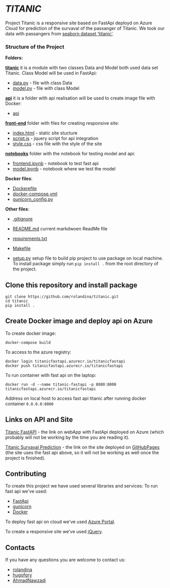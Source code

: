 # *_TITANIC_* 

Project Titanic is a responsive site based on FastApi deployd on Azure Cloud for prediction of the survaval of the passanger of Titanic. 
We took our data with passangers from [seaborn dataset 'titanic'](https://seaborn.pydata.org/generated/seaborn.load_dataset.html).

### Structure of the Project

**Folders:**

[**titanic**](https://github.com/rolandina/titanic/tree/master/titanic) it is a module with two classes Data and Model both used data set Titanic. Class Model will be used in FastApi: 

- [data.py](https://github.com/rolandina/titanic/blob/master/titanic/data.py) - file with class Data
- [model.py](https://github.com/rolandina/titanic/blob/master/titanic/model.py) - file with class Model 
  
[**api**](https://github.com/rolandina/titanic/tree/master/api) it is a folder with api realisation will be used to create image file with Docker:   

- [api](https://github.com/rolandina/titanic/blob/master/api/api.py)
  
[**front-end**](https://github.com/rolandina/titanic/tree/master/front-end) folder with files for creating responsive site:  

- [index.html](https://github.com/rolandina/titanic/blob/master/front-end/index.html) - static site stucture   
- [script.js](https://github.com/rolandina/titanic/blob/master/front-end/script.js) - jquery script for api integration   
- [style.css](https://github.com/rolandina/titanic/blob/master/front-end/style.css) - css file with the style of the site

[**notebooks**](https://github.com/rolandina/titanic/tree/master/notebooks) folder with the notebook for testing model and api:

* [frontend.ipynb](https://github.com/rolandina/titanic/blob/master/notebooks/frontend.ipynb) - notebook to test fast api   
* [model.ipynb](https://github.com/rolandina/titanic/blob/master/notebooks/model.ipynb) - notebook where we test the model

**Docker files**:

* [Dockerefile](https://github.com/rolandina/titanic/blob/master/Dockerfile)
* [docker-compose.yml](https://github.com/rolandina/titanic/blob/master/docker-compose.yml)
* [gunicorn_config.py](https://github.com/rolandina/titanic/blob/master/gunicorn_config.py)

**Other files**:

* [.gitignore](https://github.com/rolandina/titanic/blob/master/.gitignore)
* [README.md](https://github.com/rolandina/titanic/blob/master/README.md) current markdwoen ReadMe file
* [requirements.txt](https://github.com/rolandina/titanic/blob/master/requirements.txt)
* [Makefile](https://github.com/rolandina/titanic/blob/master/Makefile)
  
* [setup.py](https://github.com/rolandina/titanic/blob/master/setup.py) setup file to build pip project to use package on local machine.
To install package simply run `pip install .` from the root directory of the project.   

## Clone this repository and install package

```
git clone https://github.com/rolandina/titanic.git
cd titanic
pip install .
```

## Create Docker image and deploy api on Azure

To create docker image:

```
docker-compose build
```

To access to the azure registry:

```
docker login titanicfastapi.azurecr.io/titanicfastapi
docker push titanicfastapi.azurecr.io/titanicfastapi
```

To run container with fast api on the laptop:

```
docker run -d --name titanic-fastapi -p 8080:8000 titanicfastapi.azurecr.io/titanicfastapi
```

Address on local host to access fast api titanic after running docker container `0.0.0.0:8080`


## Links on API and Site

[Titanic FastAPI](titanicfastapi.azurecr.io/titanicfastapi) - the link on webApp with FastApi deployed on Azure (which probably will not be working by the time you are reading it).


[Titanic Survaval Prediction](https://rolandina.github.io/site_titanic/) - the link on the site deployed on [GitHubPages](https://pages.github.com/) (the site uses the fast api above, so it will not be working as well once the project is finished).




## Contributing

To create this project we have used several libraries and services:
To run fast api we've used:

* [FastApi](https://fastapi.tiangolo.com/)
* [gunicorn](https://gunicorn.org/)
* [Docker](https://www.docker.com/)
  
To deploy fast api on cloud we've used [Azure Portal](https://portal.azure.com/#home).

To create a responsive site we've used [jQuery](https://gunicorn.org/).

## Contacts
If you have any questions you are welcome to contact us:

* [rolandina](https://github.com/rolandina)
* [hugofgry](https://github.com/hugofgry) 
* [AhmadNawzadi](https://github.com/AhmadNawzadi)

